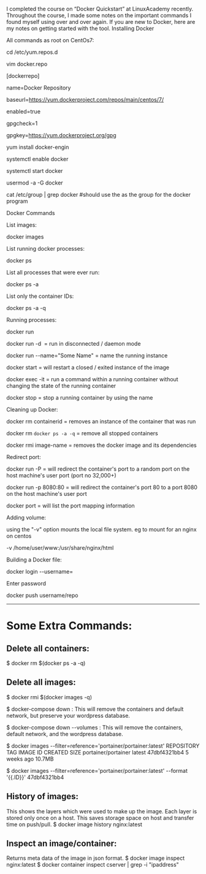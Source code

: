 

I completed the course on “Docker Quickstart” at LinuxAcademy recently. Throughout the course, I made some notes on the important commands I found myself using over and over again. If you are new to Docker, here are my notes on getting started with the tool.
Installing Docker

All commands as root on CentOs7:

cd /etc/yum.repos.d

vim docker.repo


[dockerrepo]

name=Docker Repository

baseurl=https://yum.dockerproject.com/repos/main/centos/7/

enabled=true

gpgcheck=1

gpgkey=https://yum.dockerproject.org/gpg

yum install docker-engin

systemctl enable docker

systemctl start docker

usermod -a -G docker <username>

cat /etc/group | grep docker #should use the <username> as the group for the docker program


Docker Commands

List images:

docker images


List running docker processes:

docker ps


List all processes that were ever run:

docker ps -a


List only the container IDs:

docker ps -a -q


Running processes:

docker run <image>

docker run -d <image> = run in disconnected / daemon mode

docker run --name="Some Name" = name the running instance

docker start <name> = will restart a closed / exited instance of the image

docker exec -it <name> <command> = run a command within a running container without changing the state of the running container

docker stop <name> = stop a running container by using the name


Cleaning up Docker:

docker rm containerid = removes an instance of the container that was run

docker rm `docker ps -a -q` = remove all stopped containers

docker rmi image-name = removes the docker image and its dependencies


Redirect port:

docker run -P = will redirect the container's port to a random port on the host machine's user port (port no 32,000+)

docker run -p 8080:80 = will redirect the container's port 80 to a port 8080 on the host machine's user port 

docker port <container-name> = will list the port mapping information


Adding volume:

using the "-v" option mounts the local file system. eg to mount for an nginx on centos

-v /home/user/www:/usr/share/nginx/html


Building a Docker file:

docker login --username=<username>

Enter password

docker push username/repo

**********************************************************************************************************************************************

Some Extra Commands:
====================

Delete all containers:
----------------------
$ docker rm $(docker ps -a -q)

Delete all images:
------------------
$ docker rmi $(docker images -q)

$ docker-compose down : This will remove the containers and default network, but preserve your wordpress database. 

$ docker-compose down --volumes : This will remove the containers, default network, and the wordpress database.

$ docker images --filter=reference='portainer/portainer:latest'
REPOSITORY            TAG                 IMAGE ID            CREATED             SIZE
portainer/portainer   latest              47dbf4321bb4        5 weeks ago         10.7MB

$ docker images --filter=reference='portainer/portainer:latest' --format '{{.ID}}'
47dbf4321bb4

History of images:
------------------
This shows the layers which were used to make up the image.
Each layer is stored only once on a host.
This saves storage space on host and transfer time on push/pull.
$ docker image history nginx:latest


Inspect an image/container:
---------------------------
Returns meta data of the image in json format.
$ docker image inspect nginx:latest
$ docker container inspect cserver | grep -i "ipaddress"

